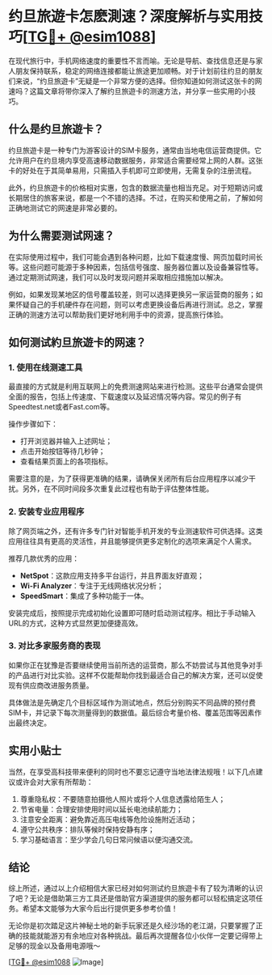 # 约旦旅遊卡怎麽測速？深度解析与实用技巧[[TG💪+ @esim1088](https://t.me/s/esim1088)]

在现代旅行中，手机网络速度的重要性不言而喻。无论是导航、查找信息还是与家人朋友保持联系，稳定的网络连接都能让旅途更加顺畅。对于计划前往约旦的朋友们来说，“约旦旅遊卡”无疑是一个非常方便的选择。但你知道如何测试这张卡的网速吗？这篇文章将带你深入了解约旦旅遊卡的测速方法，并分享一些实用的小技巧。

## 什么是约旦旅遊卡？

约旦旅遊卡是一种专门为游客设计的SIM卡服务，通常由当地电信运营商提供。它允许用户在约旦境内享受高速移动数据服务，非常适合需要经常上网的人群。这张卡的好处在于其简单易用，只需插入手机即可立即使用，无需复杂的注册流程。

此外，约旦旅遊卡的价格相对实惠，包含的数据流量也相当充足。对于短期访问或长期居住的旅客来说，都是一个不错的选择。不过，在购买和使用之前，了解如何正确地测试它的网速是非常必要的。

## 为什么需要测试网速？

在实际使用过程中，我们可能会遇到各种问题，比如下载速度慢、网页加载时间长等。这些问题可能源于多种因素，包括信号强度、服务器位置以及设备兼容性等。通过定期测试网速，我们可以及时发现问题并采取相应措施加以解决。

例如，如果发现某地区的信号覆盖较差，则可以选择更换另一家运营商的服务；如果怀疑自己的手机硬件存在问题，则可以考虑更换设备后再进行测试。总之，掌握正确的测速方法可以帮助我们更好地利用手中的资源，提高旅行体验。

## 如何测试約旦旅遊卡的网速？

### 1. 使用在线测速工具

最直接的方式就是利用互联网上的免费测速网站来进行检测。这些平台通常会提供全面的报告，包括上传速度、下载速度以及延迟情况等内容。常见的例子有Speedtest.net或者Fast.com等。

操作步骤如下：
- 打开浏览器并输入上述网址；
- 点击开始按钮等待几秒钟；
- 查看结果页面上的各项指标。

需要注意的是，为了获得更准确的结果，请确保关闭所有后台应用程序以减少干扰。另外，在不同时间段多次重复此过程也有助于评估整体性能。

### 2. 安装专业应用程序

除了网页端之外，还有许多专门针对智能手机开发的专业测速软件可供选择。这类应用往往具有更高的灵活性，并且能够提供更多定制化的选项来满足个人需求。

推荐几款优秀的应用：
- **NetSpot**：这款应用支持多平台运行，并且界面友好直观；
- **Wi-Fi Analyzer**：专注于无线网络状况分析；
- **SpeedSmart**：集成了多种功能于一体。

安装完成后，按照提示完成初始化设置即可随时启动测试程序。相比于手动输入URL的方式，这种方式显然更加便捷高效。

### 3. 对比多家服务商的表现

如果你正在犹豫是否要继续使用当前所选的运营商，那么不妨尝试与其他竞争对手的产品进行对比实验。这样不仅能帮助你找到最适合自己的解决方案，还可以促使现有供应商改进服务质量。

具体做法是先确定几个目标区域作为测试地点，然后分别购买不同品牌的预付费SIM卡，并记录下每次测量得到的数据值。最后综合考量价格、覆盖范围等因素作出最终决定。

## 实用小贴士

当然，在享受高科技带来便利的同时也不要忘记遵守当地法律法规哦！以下几点建议或许会对大家有所帮助：

1. 尊重隐私权：不要随意拍摄他人照片或将个人信息透露给陌生人；
2. 节省电量：合理安排使用时间以延长电池续航能力；
3. 注意安全距离：避免靠近高压电线等危险设施附近活动；
4. 遵守公共秩序：排队等候时保持安静有序；
5. 学习基础语言：至少学会几句日常问候语以便沟通交流。

## 结论

综上所述，通过以上介绍相信大家已经对如何测试约旦旅遊卡有了较为清晰的认识了吧？无论是借助第三方工具还是借助官方渠道提供的服务都可以轻松搞定这项任务。希望本文能够为大家今后出行提供更多参考价值！

无论你是初次踏足这片神秘土地的新手玩家还是久经沙场的老江湖，只要掌握了正确的技能就能游刃有余地应对各种挑战。最后再次提醒各位小伙伴一定要记得带上足够的现金以及备用电源哦～

[[TG💪+ @esim1088](https://t.me/s/esim1088) ![Image](https://i.postimg.cc/4NQfJmqS/Snipaste-2025-05-13-00-14-12.png)]